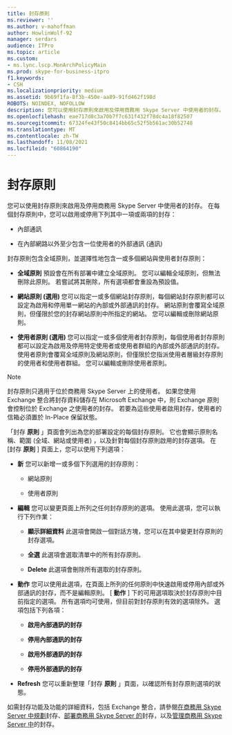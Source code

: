```yaml
---
title: 封存原則
ms.reviewer: ''
ms.author: v-mahoffman
author: HowlinWolf-92
manager: serdars
audience: ITPro
ms.topic: article
ms.custom:
- ms.lync.lscp.MonArchPolicyMain
ms.prod: skype-for-business-itpro
f1.keywords:
- CSH
ms.localizationpriority: medium
ms.assetid: 9b69f1fa-8f3b-450e-aa89-91fd462f198d
ROBOTS: NOINDEX, NOFOLLOW
description: 您可以使用封存原則來啟用及停用商務用 Skype Server 中使用者的封存。 在每個封存原則中，您可以啟用或停用下列其中一項或兩項的封存：
ms.openlocfilehash: eae717d8c3a70b7f7c631f432f78dc4a18f82507
ms.sourcegitcommit: 67324fe43f50c8414bb65c52f5b561ac30b52748
ms.translationtype: MT
ms.contentlocale: zh-TW
ms.lasthandoff: 11/08/2021
ms.locfileid: "60864190"
---
```

# <a name="archiving-policy"></a>封存原則
 
您可以使用封存原則來啟用及停用商務用 Skype Server 中使用者的封存。 在每個封存原則中，您可以啟用或停用下列其中一項或兩項的封存：
  
- 內部通訊
    
- 在內部網路以外至少包含一位使用者的外部通訊 (通訊) 
    
封存原則包含全域原則，並選擇性地包含一或多個網站與使用者封存原則：
  
- **全域原則** 預設會在所有部署中建立全域原則。 您可以編輯全域原則，但無法刪除此原則。 若嘗試將其刪除，所有選項都會重設為預設值。
    
- **網站原則 (選用)** 您可以指定一或多個網站封存原則，每個網站封存原則都可以設定為啟用和停用單一網站的內部或外部通訊的封存。 網站原則會覆寫全域原則，但僅限於您的封存網站原則中所指定的網站。 您可以編輯或刪除網站原則。
    
- **使用者原則 (選用)** 您可以指定一或多個使用者封存原則，每個使用者封存原則都可以設定為啟用及停用特定使用者或使用者群組的內部或外部通訊的封存。 使用者原則會覆寫全域原則及網站原則，但僅限於您指派使用者層級封存原則的使用者和使用者群組。 您可以編輯或刪除使用者原則。
    
> [!NOTE]
> 封存原則只適用于位於商務用 Skype Server 上的使用者。 如果您使用 Exchange 整合將封存資料儲存在 Microsoft Exchange 中，則 Exchange 原則會控制位於 Exchange 之使用者的封存。 若要為這些使用者啟用封存，使用者的信箱必須置於 In-Place 保留狀態。 
  
「封存 **原則** 」頁面會列出為您的部署設定的每個封存原則。 它也會顯示原則名稱、範圍 (全域、網站或使用者) ，以及針對每個封存原則啟用的封存選項。 在 [封存 **原則** ] 頁面上，您可以使用下列選項：
- **新** 您可以新增一或多個下列選用的封存原則：
    
  - 網站原則
    
  - 使用者原則
    
- **編輯** 您可以變更頁面上所列之任何封存原則的選項。 使用此選項，您可以執行下列作業：
    
  - **顯示詳細資料** 此選項會開啟一個對話方塊，您可以在其中變更封存原則的封存選項。
    
  - **全選** 此選項會選取清單中的所有封存原則。
    
  - **Delete** 此選項會刪除所有選取的封存原則。
    
- **動作** 您可以使用此選項，在頁面上所列的任何原則中快速啟用或停用內部或外部通訊的封存，而不是編輯原則。 [ **動作** ] 下的可用選項取決於封存原則中目前指定的選項。 所有選項均可使用，但目前對封存原則有效的選項除外。 選項包括下列各項：
    
  - **啟用內部通訊的封存**
    
  - **停用內部通訊的封存**
    
  - **啟用外部通訊的封存**
    
  - **停用外部通訊的封存**
    
- **Refresh** 您可以重新整理「封存 **原則** 」頁面，以確認所有封存原則選項的狀態。
    
如需封存功能及功能的詳細資料，包括 Exchange 整合，請參閱[在商務用 Skype Server 中規劃](../../../plan-your-deployment/archiving/archiving.md)封存、[部署商務用 Skype Server 的](../../../deploy/deploy-archiving/deploy-archiving.md)封存，以及[管理商務用 Skype Server 中](../../../manage/archiving/archiving.md)的封存。


